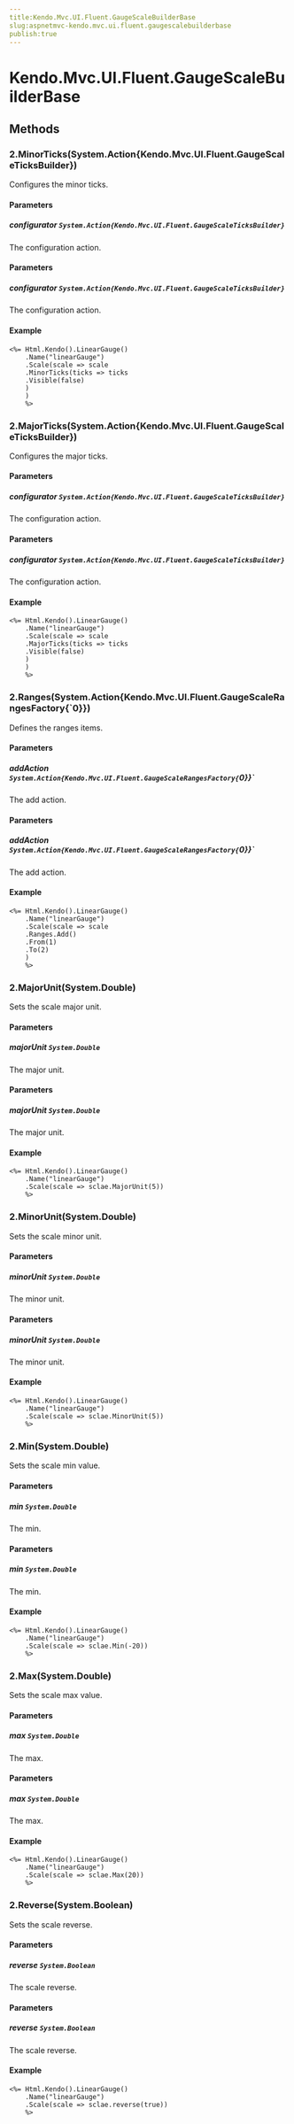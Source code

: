 ```yaml
---
title:Kendo.Mvc.UI.Fluent.GaugeScaleBuilderBase
slug:aspnetmvc-kendo.mvc.ui.fluent.gaugescalebuilderbase
publish:true
---
```


# Kendo.Mvc.UI.Fluent.GaugeScaleBuilderBase

## Methods

### 2.MinorTicks(System.Action{Kendo.Mvc.UI.Fluent.GaugeScaleTicksBuilder})
Configures the minor ticks.

#### Parameters

##### configurator `System.Action{Kendo.Mvc.UI.Fluent.GaugeScaleTicksBuilder}`
The configuration action.

#### Parameters

##### configurator `System.Action{Kendo.Mvc.UI.Fluent.GaugeScaleTicksBuilder}`
The configuration action.

#### Example
    <%= Html.Kendo().LinearGauge()
        .Name("linearGauge")
        .Scale(scale => scale
        .MinorTicks(ticks => ticks
        .Visible(false)
        )
        )
        %>

### 2.MajorTicks(System.Action{Kendo.Mvc.UI.Fluent.GaugeScaleTicksBuilder})
Configures the major ticks.

#### Parameters

##### configurator `System.Action{Kendo.Mvc.UI.Fluent.GaugeScaleTicksBuilder}`
The configuration action.

#### Parameters

##### configurator `System.Action{Kendo.Mvc.UI.Fluent.GaugeScaleTicksBuilder}`
The configuration action.

#### Example
    <%= Html.Kendo().LinearGauge()
        .Name("linearGauge")
        .Scale(scale => scale
        .MajorTicks(ticks => ticks
        .Visible(false)
        )
        )
        %>

### 2.Ranges(System.Action{Kendo.Mvc.UI.Fluent.GaugeScaleRangesFactory{`0}})
Defines the ranges items.

#### Parameters

##### addAction `System.Action{Kendo.Mvc.UI.Fluent.GaugeScaleRangesFactory{`0}}`
The add action.

#### Parameters

##### addAction `System.Action{Kendo.Mvc.UI.Fluent.GaugeScaleRangesFactory{`0}}`
The add action.

#### Example
    <%= Html.Kendo().LinearGauge()
        .Name("linearGauge")
        .Scale(scale => scale
        .Ranges.Add()
        .From(1)
        .To(2)
        )
        %>

### 2.MajorUnit(System.Double)
Sets the scale major unit.

#### Parameters

##### majorUnit `System.Double`
The major unit.

#### Parameters

##### majorUnit `System.Double`
The major unit.

#### Example
    <%= Html.Kendo().LinearGauge()
        .Name("linearGauge")
        .Scale(scale => sclae.MajorUnit(5))
        %>

### 2.MinorUnit(System.Double)
Sets the scale minor unit.

#### Parameters

##### minorUnit `System.Double`
The minor unit.

#### Parameters

##### minorUnit `System.Double`
The minor unit.

#### Example
    <%= Html.Kendo().LinearGauge()
        .Name("linearGauge")
        .Scale(scale => sclae.MinorUnit(5))
        %>

### 2.Min(System.Double)
Sets the scale min value.

#### Parameters

##### min `System.Double`
The min.

#### Parameters

##### min `System.Double`
The min.

#### Example
    <%= Html.Kendo().LinearGauge()
        .Name("linearGauge")
        .Scale(scale => sclae.Min(-20))
        %>

### 2.Max(System.Double)
Sets the scale max value.

#### Parameters

##### max `System.Double`
The max.

#### Parameters

##### max `System.Double`
The max.

#### Example
    <%= Html.Kendo().LinearGauge()
        .Name("linearGauge")
        .Scale(scale => sclae.Max(20))
        %>

### 2.Reverse(System.Boolean)
Sets the scale reverse.

#### Parameters

##### reverse `System.Boolean`
The scale reverse.

#### Parameters

##### reverse `System.Boolean`
The scale reverse.

#### Example
    <%= Html.Kendo().LinearGauge()
        .Name("linearGauge")
        .Scale(scale => sclae.reverse(true))
        %>